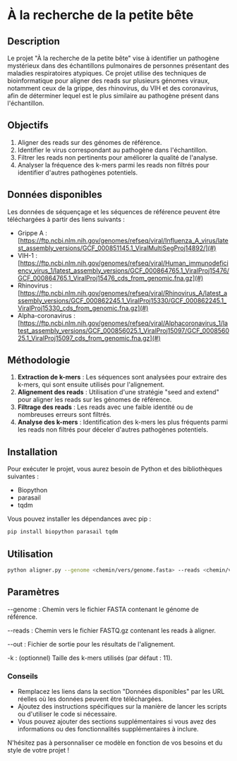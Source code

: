 # À la recherche de la petite bête

## Description
Le projet "À la recherche de la petite bête" vise à identifier un pathogène mystérieux dans des échantillons pulmonaires de personnes présentant des maladies respiratoires atypiques. Ce projet utilise des techniques de bioinformatique pour aligner des reads sur plusieurs génomes viraux, notamment ceux de la grippe, des rhinovirus, du VIH et des coronavirus, afin de déterminer lequel est le plus similaire au pathogène présent dans l'échantillon.

## Objectifs
1. Aligner des reads sur des génomes de référence.
2. Identifier le virus correspondant au pathogène dans l'échantillon.
3. Filtrer les reads non pertinents pour améliorer la qualité de l'analyse.
4. Analyser la fréquence des k-mers parmi les reads non filtrés pour identifier d'autres pathogènes potentiels.

## Données disponibles
Les données de séquençage et les séquences de référence peuvent être téléchargées à partir des liens suivants :
- Grippe A : [https://ftp.ncbi.nlm.nih.gov/genomes/refseq/viral/Influenza_A_virus/latest_assembly_versions/GCF_000851145.1_ViralMultiSegProj14892/](#)
- VIH-1 : [https://ftp.ncbi.nlm.nih.gov/genomes/refseq/viral/Human_immunodeficiency_virus_1/latest_assembly_versions/GCF_000864765.1_ViralProj15476/GCF_000864765.1_ViralProj15476_cds_from_genomic.fna.gz](#)
- Rhinovirus : [https://ftp.ncbi.nlm.nih.gov/genomes/refseq/viral/Rhinovirus_A/latest_assembly_versions/GCF_000862245.1_ViralProj15330/GCF_000862245.1_ViralProj15330_cds_from_genomic.fna.gz](#)
- Alpha-coronavirus : [https://ftp.ncbi.nlm.nih.gov/genomes/refseq/viral/Alphacoronavirus_1/latest_assembly_versions/GCF_000856025.1_ViralProj15097/GCF_000856025.1_ViralProj15097_cds_from_genomic.fna.gz](#)

## Méthodologie
1. **Extraction de k-mers** : Les séquences sont analysées pour extraire des k-mers, qui sont ensuite utilisés pour l'alignement.
2. **Alignement des reads** : Utilisation d'une stratégie "seed and extend" pour aligner les reads sur les génomes de référence.
3. **Filtrage des reads** : Les reads avec une faible identité ou de nombreuses erreurs sont filtrés.
4. **Analyse des k-mers** : Identification des k-mers les plus fréquents parmi les reads non filtrés pour déceler d'autres pathogènes potentiels.

## Installation
Pour exécuter le projet, vous aurez besoin de Python et des bibliothèques suivantes :
- Biopython
- parasail
- tqdm

Vous pouvez installer les dépendances avec pip :
```bash
pip install biopython parasail tqdm
```
## Utilisation
```bash
python aligner.py --genome <chemin/vers/genome.fasta> --reads <chemin/vers/reads.fastq.gz> --out <chemin/vers/sortie.txt>
```

## Paramètres
--genome : Chemin vers le fichier FASTA contenant le génome de référence.

--reads : Chemin vers le fichier FASTQ.gz contenant les reads à aligner.

--out : Fichier de sortie pour les résultats de l'alignement.

-k : (optionnel) Taille des k-mers utilisés (par défaut : 11).


### Conseils
- Remplacez les liens dans la section "Données disponibles" par les URL réelles où les données peuvent être téléchargées.
- Ajoutez des instructions spécifiques sur la manière de lancer les scripts ou d'utiliser le code si nécessaire.
- Vous pouvez ajouter des sections supplémentaires si vous avez des informations ou des fonctionnalités supplémentaires à inclure. 

N'hésitez pas à personnaliser ce modèle en fonction de vos besoins et du style de votre projet !

